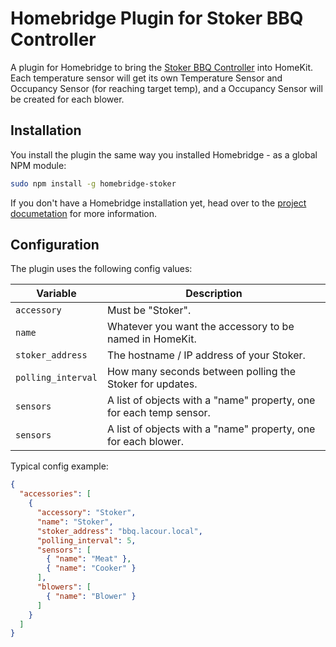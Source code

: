 # Homebridge Plugin for Stoker BBQ Controller 

A plugin for Homebridge to bring the [Stoker BBQ
Controller](https://rocksbarbque.com) into HomeKit. Each temperature sensor will
get its own Temperature Sensor and Occupancy Sensor (for reaching target temp),
and a Occupancy Sensor will be created for each blower.

## Installation

You install the plugin the same way you installed Homebridge - as a global NPM
module:

```bash
sudo npm install -g homebridge-stoker
```

If you don't have a Homebridge installation yet, head over to the [project
documetation](https://github.com/nfarina/homebridge) for more information.

## Configuration

The plugin uses the following config values:

Variable | Description
-------- | -----------
`accessory` | Must be "Stoker".
`name` | Whatever you want the accessory to be named in HomeKit.
`stoker_address` | The hostname / IP address of your Stoker.
`polling_interval` | How many seconds between polling the Stoker for updates.
`sensors` | A list of objects with a "name" property, one for each temp sensor.
`sensors` | A list of objects with a "name" property, one for each blower.

Typical config example:
```json
{
  "accessories": [
    {
      "accessory": "Stoker",
      "name": "Stoker",
      "stoker_address": "bbq.lacour.local",
      "polling_interval": 5,
      "sensors": [
        { "name": "Meat" },
        { "name": "Cooker" }
      ],
      "blowers": [
        { "name": "Blower" }
      ]
    }
  ]
}
```
